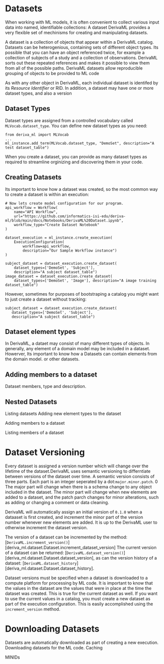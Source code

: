 #  Datasets

When working with ML models, it is often convenient to collect various input data into named, identifiable collections: A dataset
DerivaML provides a very flexible set of mechinisms for creating and manipulating datasets.

A dataset is a collection of objects that appear within a DerivaML catalog. Datasets can be heterogenious, containing 
sets of different object types. Its possible that you can have an object referenced twice, for example a collection of 
subjects of a study and a collection of observations.  DerivaML sorts out these repeated references and makes it possible
to view them from all of the possible paths.  DerivaML datasets allow reproducible grouping of objects to be provided to ML code

As with any other object in DerivaML, each individual dataset is identifed by its *Resource Identifier* or RID.
In addition, a dataset may have one or more dataset types, and also a version

## Dataset Types

Dataset types are assigned from a controlled vocabulary called `MLVocab.dataset_type`. You can define new dataset types
as you need:
```
from deriva_ml import MLVocab
...
ml_instance.add_term(MLVocab.dataset_type, "DemoSet", description="A test dataset_table")
```
When you create a dataset, you can provide as many dataset types as required to streamline orginizing and discovering
them in your code. 

## Creating Datasets

Its important to know how a dataset was created, so the most common way to create a dataset is within an execution:
```aiignore
# Now lets create model configuration for our program.
api_workflow = Workflow(
    name="API Workflow",
    url="https://github.com/informatics-isi-edu/deriva-ml/blob/main/docs/Notebooks/DerivaML%20Dataset.ipynb",
    workflow_type="Create Dataset Notebook"
)

dataset_execution = ml_instance.create_execution(
    ExecutionConfiguration(
        workflow=api_workflow,
        description="Our Sample Workflow instance")
)

subject_dataset = dataset_execution.create_dataset(
    dataset_types=['DemoSet', 'Subject'], 
    description="A subject dataset_table")
image_dataset = dataset_execution.create_dataset(
    dataset_types=['DemoSet', 'Image'], description="A image training dataset_table")
```
However, sometimes for purposes of bootstraping a catalog you might want to just create a dataset without tracking:
```aiignore
subject_dataset = dataset_execution.create_dataset(
   dataset_types=['DemoSet', 'Subject'], 
   description="A subject dataset_table")
```

## Dataset element types

In DerivaML, a dataet may consist of many different types of objects. In generally, any element of a domain model may be included in a dataset. Howerver, 
Its important to know how a 
Datasets can contain elements from the domain model. or other datasets.

## Adding members to a dataset
Dataset members, type and description.

## Nested Datasets
Listing datasets
Adding new element types to the dataset

Adding members to a dataset

Listing members of a dataset

# Dataset Versioning

Every dataset is assigned a version number which will change over the lifetime of the dataset.DerivaML uses semantic versioning to differntiate between versions of the dataset over time. A semantic version consists of three parts. Each part is an integer seperated by a dot:`major.minor.patch`. 0  The major part will change when there is a schema change to any object included in the dataset.  The minor part will change when new elements are added to a dataset, and the patch parch changes for minor alterations, such as adding or changing a comment or data cleaning.

DerivaML will automatically assign an initial version of `0.1.0` when a dataaset is first created, and increment the
minor part of the version number whenever new elements are added. It is up to the DerivaML user to otherwise increment the dataset version.

The version of a dataset can be incremented by the method: [`DerivaML.increment_version()`][deriva_ml.dataset.Dataset.increment_dataset_version]
The current version of a dataset can be returned: [`DerivaML.dataset_version()`][deriva_ml.dataset.Dataset.dataset_version], as can the version history of a dataset: [`DerivaML.dataset_history`][deriva_ml.dataset.Dataset.dataset_history].

Dataset versions must be specified when a dataset is downloaded to a compute platform for processing by ML code.
It is important to know that the values in the dataset are the values that were in place at the time the dataset was created.  This is true for the current dataset as well.  If you want to use the current values in a catalog, you must create a new dataset as part of the execution configuration. This is easily accomplished using the `increment_version` method.

# Downloading Datasets

Datasets are automatically downloaded as part of creating a new execution.  
Downloading datasets for the ML code.  Caching

MINIDs
